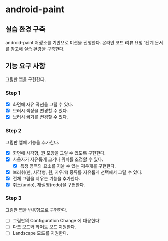 # android-paint

## 실습 환경 구축
android-paint 저장소를 기반으로 미션을 진행한다. 온라인 코드 리뷰 요청 1단계 문서를 참고해 실습 환경을 구축한다.

## 기능 요구 사항
그림판 앱을 구현한다.

### Step 1
- [x] 화면에 자유 곡선을 그릴 수 있다.
- [x] 브러시 색상을 변경할 수 있다. 
- [x] 브러시 굵기를 변경할 수 있다.

### Step 2
그림판 앱에 기능을 추가한다.

- [x] 화면에 사각형, 원 모양을 그릴 수 있도록 구현한다.
- [x] 사용자가 자유롭게 크기나 위치를 조정할 수 있다.
   - [x] 특정 영역의 요소를 지울 수 있는 지우개를 구현한다.
- [x] 브러쉬(펜, 사각형, 원, 지우개) 종류를 자유롭게 선택해서 그릴 수 있다.
- [x] 전체 그림을 지우는 기능을 추가한다.
- [x] 취소(undo), 재실행(redo)을 구현한다.

### Step 3
그림판 앱을 반응형으로 구현한다.

- [ ] 그림판의 Configuration Change 에 대응한다'
- [ ] 다크 모드와 화이트 모드 지원한다.
- [ ] Landscape 모드를 지원한다.